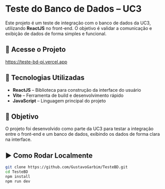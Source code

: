 # Teste do Banco de Dados – UC3

Este projeto é um teste de integração com o banco de dados da UC3, utilizando **ReactJS** no front-end. O objetivo é validar a comunicação e exibição de dados de forma simples e funcional.

## 🔗 Acesse o Projeto

https://teste-bd-pi.vercel.app

## 🚀 Tecnologias Utilizadas

- **ReactJS** – Biblioteca para construção da interface do usuário
- **Vite** – Ferramenta de build e desenvolvimento rápido
- **JavaScript** – Linguagem principal do projeto

## 🎯 Objetivo

O projeto foi desenvolvido como parte da UC3 para testar a integração entre o front-end e um banco de dados, exibindo os dados de forma clara na interface.

## ▶️ Como Rodar Localmente

```bash
git clone https://github.com/GustavoGarbim/TesteBD.git
cd TesteBD
npm install
npm run dev
